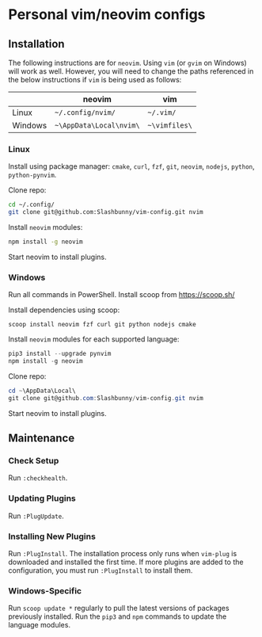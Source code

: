 # Personal vim/neovim configs

## Installation

The following instructions are for `neovim`. Using `vim` (or `gvim` on Windows)
will work as well. However, you will need to change the paths referenced in the
below instructions if `vim` is being used as follows:

|         | neovim                  | vim           |
| ----    | ----                    | ----          |
| Linux   | `~/.config/nvim/`       | `~/.vim/`     |
| Windows | `~\AppData\Local\nvim\` | `~\vimfiles\` |


### Linux

Install using package manager: `cmake`, `curl`, `fzf`, `git`, `neovim`,
`nodejs`, `python`, `python-pynvim`.

Clone repo:

````bash
cd ~/.config/
git clone git@github.com:Slashbunny/vim-config.git nvim
````

Install `neovim` modules:

```bash
npm install -g neovim
```

Start neovim to install plugins.

### Windows

Run all commands in PowerShell. Install scoop from https://scoop.sh/

Install dependencies using scoop:

```
scoop install neovim fzf curl git python nodejs cmake
```

Install `neovim` modules for each supported language:

```powershell
pip3 install --upgrade pynvim
npm install -g neovim
```

Clone repo:

```powershell
cd ~\AppData\Local\
git clone git@github.com:Slashbunny/vim-config.git nvim
```

Start neovim to install plugins.

## Maintenance

### Check Setup

Run `:checkhealth`.

### Updating Plugins

Run `:PlugUpdate`.

### Installing New Plugins

Run `:PlugInstall`. The installation process only runs when `vim-plug` is
downloaded and installed the first time. If more plugins are added to the
configuration, you must run `:PlugInstall` to install them.

### Windows-Specific

Run `scoop update *` regularly to pull the latest versions
of packages previously installed. Run the `pip3` and `npm` commands to update
the language modules.

